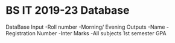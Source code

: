 # BS IT 2019-23 Database
DataBase 
Input
-Roll number
-Morning/ Evening
Outputs
-Name
-Registration Number
-Inter Marks
-All subjects 1st semester GPA
 
